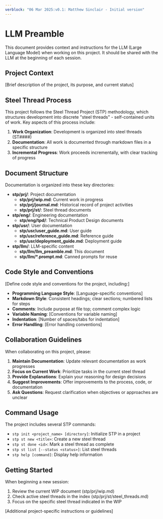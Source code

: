 ```yaml
---
verblock: "06 Mar 2025:v0.1: Matthew Sinclair - Initial version"
---
```

# LLM Preamble

This document provides context and instructions for the LLM (Large Language Model) when working on this project. It should be shared with the LLM at the beginning of each session.

## Project Context

[Brief description of the project, its purpose, and current status]

## Steel Thread Process

This project follows the Steel Thread Project (STP) methodology, which structures development into discrete "steel threads" - self-contained units of work. Key aspects of this process include:

1. **Work Organization**: Development is organized into steel threads (ST####)
2. **Documentation**: All work is documented through markdown files in a specific structure
3. **Incremental Progress**: Work proceeds incrementally, with clear tracking of progress

## Document Structure

Documentation is organized into these key directories:

- **stp/prj/**: Project documentation
  - **stp/prj/wip.md**: Current work in progress
  - **stp/prj/journal.md**: Historical record of project activities
  - **stp/prj/st/**: Steel thread documents
- **stp/eng/**: Engineering documentation
  - **stp/eng/tpd/**: Technical Product Design documents
- **stp/usr/**: User documentation
  - **stp/usr/user_guide.md**: User guide
  - **stp/usr/reference_guide.md**: Reference guide
  - **stp/usr/deployment_guide.md**: Deployment guide
- **stp/llm/**: LLM-specific content
  - **stp/llm/llm_preamble.md**: This document
  - **stp/llm/*.prompt.md**: Canned prompts for reuse

## Code Style and Conventions

[Define code style and conventions for the project, including:]

- **Programming Language Style**: [Language-specific conventions]
- **Markdown Style**: Consistent headings; clear sections; numbered lists for steps
- **Comments**: Include purpose at file top; comment complex logic
- **Variable Naming**: [Conventions for variable naming]
- **Indentation**: [Number of spaces/tabs for indentation]
- **Error Handling**: [Error handling conventions]

## Collaboration Guidelines

When collaborating on this project, please:

1. **Maintain Documentation**: Update relevant documentation as work progresses
2. **Focus on Current Work**: Prioritize tasks in the current steel thread
3. **Provide Explanations**: Explain your reasoning for design decisions
4. **Suggest Improvements**: Offer improvements to the process, code, or documentation
5. **Ask Questions**: Request clarification when objectives or approaches are unclear

## Command Usage

The project includes several STP commands:

- `stp init <project_name> [directory]`: Initialize STP in a project
- `stp st new <title>`: Create a new steel thread
- `stp st done <id>`: Mark a steel thread as complete
- `stp st list [--status <status>]`: List steel threads
- `stp help [command]`: Display help information

## Getting Started

When beginning a new session:

1. Review the current WIP document (stp/prj/wip.md)
2. Check active steel threads in the index (stp/prj/st/steel_threads.md)
3. Focus on the specific steel thread indicated in the WIP

[Additional project-specific instructions or guidelines]
